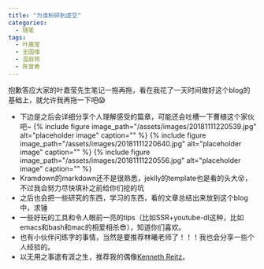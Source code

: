 ```yaml
---
title: "为谁粉碎到虚空"
categories:
  - 随笔
tags:
  - 叶嘉莹
  - 王国维
  - 温庭筠
  - 陈曾寿
---
```

抱歉答应大家的叶嘉莹先生笔记一拖再拖，看在我花了一天时间做好这个blog的基础上，就允许我再拖一下吧:scream:
- 下边是之后会详细分享个人理解感受的篇章，可能还会吐槽一下曹植这个家伙吧~
{% include figure image_path="/assets/images/20181111220539.jpg" alt="placeholder image" caption="" %}
{% include figure image_path="/assets/images/20181111220640.jpg" alt="placeholder image" caption="" %}
{% include figure image_path="/assets/images/20181111220556.jpg" alt="placeholder image" caption="" %}
- Kramdown的markdown还不是很熟悉，jeklly的template也是看的头大:dizzy_face:，不过我会努力尽快填补之前给你们挖的坑
- 之后也会把一些研究的东西，学习的东西，看的文章总结出来放到这个blog中，求锤
- 一些好玩的工具和令人眼前一亮的tips（比如SSR+youtube-dl这种，比如emacs和bash和mac的相爱相杀:sunglasses:），知道你们喜欢。
- 也有小伙伴问练字的事情，当然是要推荐林曦老师了！！！我也会分享一些个人经验的。
- 以无用之事遣有涯之生，推荐我的偶像[Kenneth Reitz](https://www.kennethreitz.org/)。
